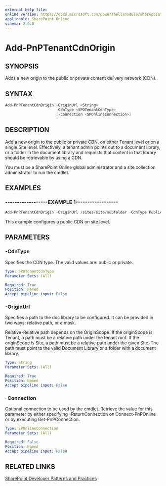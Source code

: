 ```yaml
---
external help file:
online version: https://docs.microsoft.com/powershell/module/sharepoint-pnp/add-pnptenantcdnorigin
applicable: SharePoint Online
schema: 2.0.0
---
```


# Add-PnPTenantCdnOrigin

## SYNOPSIS
Adds a new origin to the public or private content delivery network (CDN).

## SYNTAX

```powershell
Add-PnPTenantCdnOrigin -OriginUrl <String>
                       -CdnType <SPOTenantCdnType>
                       [-Connection <SPOnlineConnection>]
```

## DESCRIPTION
Add a new origin to the public or private CDN, on either Tenant level or on a single Site level. Effectively, a tenant admin points out to a document library, or a folder in the document library and requests that content in that library should be retrievable by using a CDN.

You must be a SharePoint Online global administrator and a site collection administrator to run the cmdlet.

## EXAMPLES

### ------------------EXAMPLE 1------------------
```powershell
Add-PnPTenantCdnOrigin -OriginUrl /sites/site/subfolder -CdnType Public
```

This example configures a public CDN on site level.

## PARAMETERS

### -CdnType
Specifies the CDN type. The valid values are: public or private.

```yaml
Type: SPOTenantCdnType
Parameter Sets: (All)

Required: True
Position: Named
Accept pipeline input: False
```

### -OriginUrl
Specifies a path to the doc library to be configured. It can be provided in two ways: relative path, or a mask.

Relative-Relative path depends on the OriginScope. If the originScope is Tenant, a path must be a relative path under the tenant root. If the originScope is Site, a path must be a relative path under the given Site. The path must point to the valid Document Library or a folder with a document library.

```yaml
Type: String
Parameter Sets: (All)

Required: True
Position: Named
Accept pipeline input: False
```

### -Connection
Optional connection to be used by the cmdlet. Retrieve the value for this parameter by either specifying -ReturnConnection on Connect-PnPOnline or by executing Get-PnPConnection.

```yaml
Type: SPOnlineConnection
Parameter Sets: (All)

Required: False
Position: Named
Accept pipeline input: False
```

## RELATED LINKS

[SharePoint Developer Patterns and Practices](https://aka.ms/sppnp)

